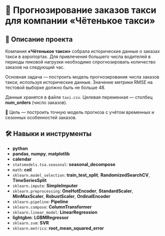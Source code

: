 # 🚕 Прогнозирование заказов такси для компании «Чётенькое такси»

## 📝 Описание проекта

Компания **«Чётенькое такси»** собрала исторические данные о заказах такси в аэропортах. Для привлечения большего числа водителей в периоды пиковой нагрузки необходимо спрогнозировать количество заказов на следующий час.

Основная задача — построить модель прогнозирования числа заказов такси, используя исторические данные. Значение метрики RMSE на тестовой выборке должно быть не больше 48.

Данные хранятся в файле `taxi.csv`. Целевая переменная — столбец **num_orders** (число заказов).

🎯 Цель — построить точную модель прогноза с учётом временных и сезонных особенностей заказов.

## 🛠️ Навыки и инструменты

- **python**
- **pandas**, **numpy**, **matplotlib**
- **calendar**
- `statsmodels.tsa.seasonal`: **seasonal_decompose**
- `math`: **ceil**
- `sklearn.model_selection`: **train_test_split**, **RandomizedSearchCV**, **TimeSeriesSplit**
- `sklearn.impute`: **SimpleImputer**
- `sklearn.preprocessing`: **OneHotEncoder**, **StandardScaler**, **MinMaxScaler**, **RobustScaler**, **OrdinalEncoder**
- `sklearn.pipeline`: **Pipeline**
- `sklearn.compose`: **ColumnTransformer**
- `sklearn.linear_model`: **LinearRegression**
- **lightgbm**: **LGBMRegressor**
- `sklearn.svm`: **SVR**
- `sklearn.metrics`: **root_mean_squared_error**

